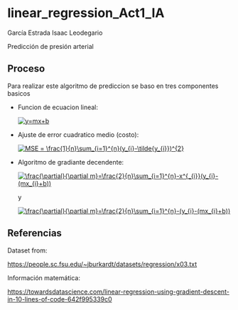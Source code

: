 # linear_regression_Act1_IA
García Estrada Isaac Leodegario

Predicción de presión arterial

## Proceso

Para realizar este algoritmo de prediccion se baso en tres componentes basicos
- Funcion de ecuacion lineal:

    <a href="https://www.codecogs.com/eqnedit.php?latex=y=mx&plus;b" target="_blank"><img src="https://latex.codecogs.com/gif.latex?y=mx&plus;b" title="y=mx+b" /></a>
- Ajuste de error cuadratico medio (costo):

     <a href="https://www.codecogs.com/eqnedit.php?latex=MSE&space;=&space;\frac{1}{n}\sum_{i=1}^{n}(y_{i}-\tilde{y_{i}})^{2}" target="_blank"><img src="https://latex.codecogs.com/gif.latex?MSE&space;=&space;\frac{1}{n}\sum_{i=1}^{n}(y_{i}-\tilde{y_{i}})^{2}" title="MSE = \frac{1}{n}\sum_{i=1}^{n}(y_{i}-\tilde{y_{i}})^{2}" /></a>

- Algoritmo de gradiante decendente:

    <a href="https://www.codecogs.com/eqnedit.php?latex=\frac{\partial}{\partial&space;m}=\frac{2}{n}\sum_{i=1}^{n}-x^{_{i}}(y_{i}-(mx_{i}&plus;b))" target="_blank"><img src="https://latex.codecogs.com/gif.latex?\frac{\partial}{\partial&space;m}=\frac{2}{n}\sum_{i=1}^{n}-x^{_{i}}(y_{i}-(mx_{i}&plus;b))" title="\frac{\partial}{\partial m}=\frac{2}{n}\sum_{i=1}^{n}-x^{_{i}}(y_{i}-(mx_{i}+b))" /></a>

    y
    
    <a href="https://www.codecogs.com/eqnedit.php?latex=\frac{\partial}{\partial&space;m}=\frac{2}{n}\sum_{i=1}^{n}-(y_{i}-(mx_{i}&plus;b))" target="_blank"><img src="https://latex.codecogs.com/gif.latex?\frac{\partial}{\partial&space;m}=\frac{2}{n}\sum_{i=1}^{n}-(y_{i}-(mx_{i}&plus;b))" title="\frac{\partial}{\partial m}=\frac{2}{n}\sum_{i=1}^{n}-(y_{i}-(mx_{i}+b))" /></a>


## Referencias

Dataset from:

https://people.sc.fsu.edu/~jburkardt/datasets/regression/x03.txt

Información matemática:

https://towardsdatascience.com/linear-regression-using-gradient-descent-in-10-lines-of-code-642f995339c0
